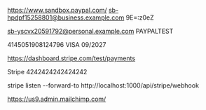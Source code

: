 https://www.sandbox.paypal.com/
sb-hpdpf15258801@business.example.com
9E=:z0eZ


sb-yscvx20591792@personal.example.com
PAYPALTEST

4145051908124796
VISA
09/2027

https://dashboard.stripe.com/test/payments

Stripe
4242424242424242

stripe listen --forward-to http://localhost:1000/api/stripe/webhook

https://us9.admin.mailchimp.com/